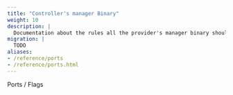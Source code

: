 ```yaml
---
title: "Controller's manager Binary"
weight: 10
description: |
  Documentation about the rules all the provider's manager binary should comply to.
migration: |
  TODO
aliases:
- /reference/ports
- /reference/ports.html
---
```


Ports / Flags
